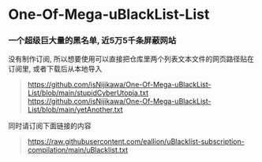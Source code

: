 # One-Of-Mega-uBlackList-List
### 一个超级巨大量的黑名单, 近5万5千条屏蔽网站
没有制作订阅, 所以想要使用可以直接把仓库里两个列表文本文件的网页路径贴在订阅里, 或者下载后从本地导入
> https://github.com/isNijikawa/One-Of-Mega-uBlackList-List/blob/main/stupidCyberUtopia.txt
> https://github.com/isNijikawa/One-Of-Mega-uBlackList-List/blob/main/yetAnother.txt

同时请订阅下面链接的内容
> https://raw.githubusercontent.com/eallion/uBlacklist-subscription-compilation/main/uBlacklist.txt	
> 
